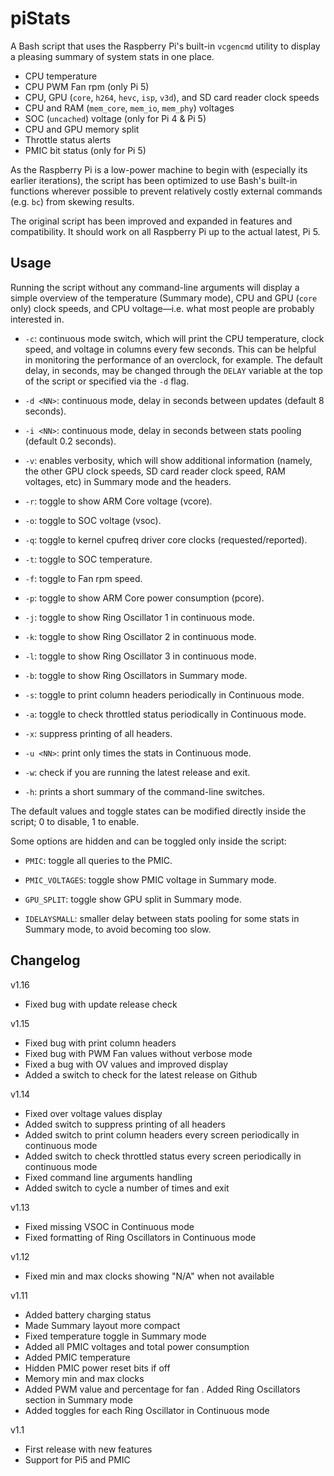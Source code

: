 # piStats
A Bash script that uses the Raspberry Pi's built-in `vcgencmd` utility to display a pleasing summary of system stats in one place.
 - CPU temperature
 - CPU PWM Fan rpm (only Pi 5)
 - CPU, GPU (`core`, `h264`, `hevc`, `isp`, `v3d`), and SD card reader clock speeds
 - CPU and RAM (`mem_core`, `mem_io`, `mem_phy`) voltages
 - SOC (`uncached`) voltage (only for Pi 4 & Pi 5)
 - CPU and GPU memory split
 - Throttle status alerts
 - PMIC bit status (only for Pi 5)

As the Raspberry Pi is a low-power machine to begin with (especially its earlier iterations), the script has been optimized to use Bash's built-in functions wherever possible to prevent relatively costly external commands (e.g. `bc`) from skewing results.

The original script has been improved and expanded in features and compatibility.
It should work on all Raspberry Pi up to the actual latest, Pi 5.

## Usage
Running the script without any command-line arguments will display a simple overview of the temperature (Summary mode), CPU and GPU (`core` only) clock speeds, and CPU voltage—i.e. what most people are probably interested in.

- `-c`: continuous mode switch, which will print the CPU temperature, clock speed, and voltage in columns every few seconds. This can be helpful in monitoring the performance of an overclock, for example. The default delay, in seconds, may be changed through the `DELAY` variable at the top of the script or specified via the `-d` flag.

- `-d <NN>`: continuous mode, delay in seconds between updates (default 8 seconds).

- `-i <NN>`: continuous mode, delay in seconds between stats pooling (default 0.2 seconds).

- `-v`: enables verbosity, which will show additional information (namely, the other GPU clock speeds, SD card reader clock speed, RAM voltages, etc) in Summary mode and the headers.

- `-r`: toggle to show ARM Core voltage (vcore).

- `-o`: toggle to SOC voltage (vsoc).

- `-q`: toggle to kernel cpufreq driver core clocks (requested/reported).

- `-t`: toggle to SOC temperature.

- `-f`: toggle to Fan rpm speed.

- `-p`: toggle to show ARM Core power consumption (pcore).

- `-j`: toggle to show Ring Oscillator 1 in continuous mode.

- `-k`: toggle to show Ring Oscillator 2 in continuous mode.

- `-l`: toggle to show Ring Oscillator 3 in continuous mode.

- `-b`: toggle to show Ring Oscillators in Summary mode.

- `-s`: toggle to print column headers periodically in Continuous mode.

- `-a`: toggle to check throttled status periodically in Continuous mode.

- `-x`: suppress printing of all headers.

- `-u <NN>`: print only <NN> times the stats in Continuous mode.

- `-w`: check if you are running the latest release and exit.

- `-h`: prints a short summary of the command-line switches.

The default values and toggle states can be modified directly inside the script; 0 to disable, 1 to enable.

Some options are hidden and can be toggled only inside the script: 

- `PMIC`: toggle all queries to the PMIC.

- `PMIC_VOLTAGES`: toggle show PMIC voltage in Summary mode.

- `GPU_SPLIT`: toggle show GPU split in Summary mode.

- `IDELAYSMALL`: smaller delay between stats pooling for some stats in Summary mode, to avoid becoming too slow.

## Changelog

v1.16
   - Fixed bug with update release check

v1.15
   - Fixed bug with print column headers
   - Fixed bug with PWM Fan values without verbose mode
   - Fixed a bug with OV values and improved display
   - Added a switch to check for the latest release on Github

v1.14
   - Fixed over voltage values display
   - Added switch to suppress printing of all headers
   - Added switch to print column headers every screen periodically in continuous mode
   - Added switch to check throttled status every screen periodically in continuous mode
   - Fixed command line arguments handling
   - Added switch to cycle a number of times and exit

v1.13
   - Fixed missing VSOC in Continuous mode
   - Fixed formatting of Ring Oscillators in Continuous mode

v1.12
   - Fixed min and max clocks showing "N/A" when not available

v1.11
   - Added battery charging status
   - Made Summary layout more compact
   - Fixed temperature toggle in Summary mode
   - Added all PMIC voltages and total power consumption
   - Added PMIC temperature
   - Hidden PMIC power reset bits if off
   - Memory min and max clocks
   - Added PWM value and percentage for fan
   . Added Ring Oscillators section in Summary mode
   - Added toggles for each Ring Oscillator in Continuous mode

v1.1
   - First release with new features
   - Support for Pi5 and PMIC
